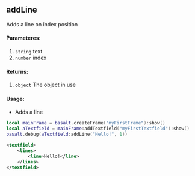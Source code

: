 ## addLine
Adds a line on index position

#### Parameteres:
1. `string` text
2. `number` index

#### Returns:
1. `object` The object in use

#### Usage:
* Adds a line
```lua
local mainFrame = basalt.createFrame("myFirstFrame"):show()
local aTextfield = mainFrame:addTextfield("myFirstTextfield"):show()
basalt.debug(aTextfield:addLine("Hello!", 1))
```
```xml
<textfield>
    <lines>
        <line>Hello!</line>
    </lines>
</textfield>
```